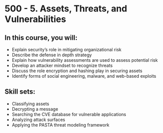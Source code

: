 # 500 - 5. Assets, Threats, and Vulnerabilities

## In this course, you will:
- Explain security’s role in mitigating organizational risk
- Describe the defense in depth strategy
- Explain how vulnerability assessments are used to assess potential risk
- Develop an attacker mindset to recognize threats
- Discuss the role encryption and hashing play in securing assets
- Identify forms of social engineering, malware, and web-based exploits

## Skill sets:
- Classifying assets
- Decrypting a message
- Searching the CVE database for vulnerable applications
- Analyzing attack surfaces
- Applying the PASTA threat modeling framework
